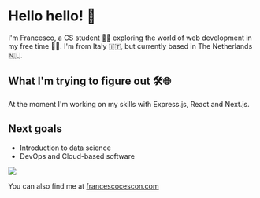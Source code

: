 # Hello hello! 👋
I'm Francesco, a CS student 👨‍🎓 exploring the world of web development in my free time 👨‍💻. I'm from Italy 🇮🇹, but currently based in The Netherlands 🇳🇱.

## What I'm trying to figure out 🛠️🌐
At the moment I'm working on my skills with Express.js, React and Next.js.
## Next goals
* Introduction to data science
* DevOps and Cloud-based software

![](https://visitor-badge.glitch.me/badge?page_id=cfranc0.cfranc0)

You can also find me at [francescocescon.com](http://francescocescon.com)
